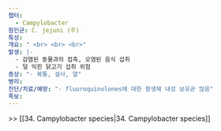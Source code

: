 ```yaml
---
챕터:
  - Campylobacter
원인균: C. jejuni (주)
특성: 
개요: " <br> <br> <br>"
발생: |-
  - 감염된 동물과의 접촉, 오염된 음식 섭취
  - 덜 익힌 닭고기 섭취 위험
증상: "- 복통, 설사, 열"
병리: 
진단/치료/예방: "- fluoroquinolones에 대한 항생제 내성 보유균 많음"
족보: 
---
```

\>> [[34. Campylobacter species|34. Campylobacter species]]
